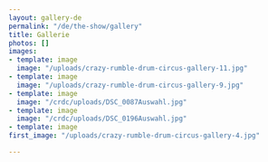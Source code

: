 ```yaml
---
layout: gallery-de
permalink: "/de/the-show/gallery"
title: Gallerie
photos: []
images:
- template: image
  image: "/uploads/crazy-rumble-drum-circus-gallery-11.jpg"
- template: image
  image: "/uploads/crazy-rumble-drum-circus-gallery-9.jpg"
- template: image
  image: "/crdc/uploads/DSC_0087Auswahl.jpg"
- template: image
  image: "/crdc/uploads/DSC_0196Auswahl.jpg"
- template: image
first_image: "/uploads/crazy-rumble-drum-circus-gallery-4.jpg"

---
```

